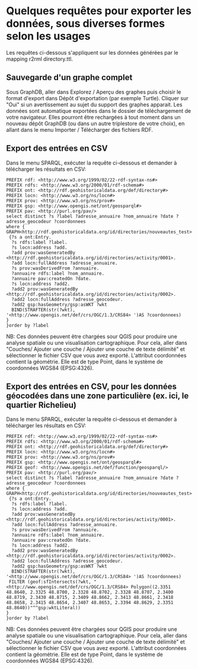 # Quelques requêtes pour exporter les données, sous diverses formes selon les usages

Les requêtes ci-dessous s'appliquent sur les données générées par le mapping r2rml directory.ttl.

## Sauvegarde d'un graphe complet

Sous GraphDB, aller dans Explorez / Aperçu des graphes puis choisir le format d'export dans Dépôt d'exportation (par exemple Turtle). Cliquer sur "Oui" si un avertissement au sujet du support des graphes apparait. Les données sont automatique exportées dans le dossier de téléchargement de votre navigateur. Elles pourront être rechargées à tout moment dans un nouveau dépôt GraphDB (ou dans un autre triplestore de votre choix), en allant dans le menu Importer / Télécharger des fichiers RDF.

## Export des entrées en CSV

Dans le menu SPARQL, exécuter la requête ci-dessous et demander à télécharger les résultats en CSV:
```sparql
PREFIX rdf: <http://www.w3.org/1999/02/22-rdf-syntax-ns#>
PREFIX rdfs: <http://www.w3.org/2000/01/rdf-schema#>
PREFIX ont: <http://rdf.geohistoricaldata.org/def/directory#>
PREFIX locn: <http://www.w3.org/ns/locn#>
PREFIX prov: <http://www.w3.org/ns/prov#>
PREFIX gsp: <http://www.opengis.net/ont/geosparql#>
PREFIX pav: <http://purl.org/pav/>
select distinct ?s ?label ?adresse_annuaire ?nom_annuaire ?date ?adresse_geocodeur ?coordonnees
where { 
GRAPH<http://rdf.geohistoricaldata.org/id/directories/nouveautes_test>
 {?s a ont:Entry.
  ?s rdfs:label ?label.
  ?s locn:address ?add.
  ?add prov:wasGeneratedBy <http://rdf.geohistoricaldata.org/id/directories/activity/0001>.
  ?add locn:fullAddress ?adresse_annuaire.
  ?s prov:wasDerivedFrom ?annuaire.
  ?annuaire rdfs:label ?nom_annuaire.
  ?annuaire pav:createdOn ?date.
  ?s locn:address ?add2.
  ?add2 prov:wasGeneratedBy <http://rdf.geohistoricaldata.org/id/directories/activity/0002>.
  ?add2 locn:fullAddress ?adresse_geocodeur.
  ?add2 gsp:hasGeometry/gsp:asWKT ?wkt
  BIND(STRAFTER(str(?wkt), '<http://www.opengis.net/def/crs/OGC/1.3/CRS84> ')AS ?coordonnees)
}
}order by ?label 
```

NB: Ces données peuvent être chargées sour QGIS pour produire une analyse spatiale ou une visualisation cartographique. Pour cela, aller dans "Couches/ Ajouter une couche / Ajouter une couche de texte délimité" et sélectionner le fichier CSV que vous avez exporté. L'attribut coordonnées contient la géométrie. Elle est de type Point, dans le système de coordonnées WGS84 (EPSG:4326).

## Export des entrées en CSV, pour les données géocodées dans une zone particulière (ex. ici, le quartier Richelieu)

Dans le menu SPARQL, exécuter la requête ci-dessous et demander à télécharger les résultats en CSV:
```sparql
PREFIX rdf: <http://www.w3.org/1999/02/22-rdf-syntax-ns#>
PREFIX rdfs: <http://www.w3.org/2000/01/rdf-schema#>
PREFIX ont: <http://rdf.geohistoricaldata.org/def/directory#>
PREFIX locn: <http://www.w3.org/ns/locn#>
PREFIX prov: <http://www.w3.org/ns/prov#>
PREFIX gsp: <http://www.opengis.net/ont/geosparql#>
PREFIX geof: <http://www.opengis.net/def/function/geosparql/>
PREFIX pav: <http://purl.org/pav/>
select distinct ?s ?label ?adresse_annuaire ?nom_annuaire ?date ?adresse_geocodeur ?coordonnees
where { 
GRAPH<http://rdf.geohistoricaldata.org/id/directories/nouveautes_test>
 {?s a ont:Entry.
  ?s rdfs:label ?label.
  ?s locn:address ?add.
  ?add prov:wasGeneratedBy <http://rdf.geohistoricaldata.org/id/directories/activity/0001>.
  ?add locn:fullAddress ?adresse_annuaire.
  ?s prov:wasDerivedFrom ?annuaire.
  ?annuaire rdfs:label ?nom_annuaire.
  ?annuaire pav:createdOn ?date.
  ?s locn:address ?add2.
  ?add2 prov:wasGeneratedBy <http://rdf.geohistoricaldata.org/id/directories/activity/0002>.
  ?add2 locn:fullAddress ?adresse_geocodeur.
  ?add2 gsp:hasGeometry/gsp:asWKT ?wkt
  BIND(STRAFTER(str(?wkt), '<http://www.opengis.net/def/crs/OGC/1.3/CRS84> ')AS ?coordonnees)
 FILTER (geof:sfIntersects(?wkt, "<http://www.opengis.net/def/crs/OGC/1.3/CRS84> Polygon((2.3351 48.8640, 2.3325 48.8700, 2.3328 48.8702, 2.3328 48.8707, 2.3400 48.8719, 2.3430 48.8715, 2.3409 48.8662, 2.3413 48.8661, 2.3418 48.8658, 2.3415 48.8654, 2.3407 48.8653, 2.3394 48.8629, 2.3351 48.8640))"^^gsp:wktLiteral))
}
}order by ?label 
```
NB: Ces données peuvent être chargées sour QGIS pour produire une analyse spatiale ou une visualisation cartographique. Pour cela, aller dans "Couches/ Ajouter une couche / Ajouter une couche de texte délimité" et sélectionner le fichier CSV que vous avez exporté. L'attribut coordonnées contient la géométrie. Elle est de type Point, dans le système de coordonnées WGS84 (EPSG:4326).

